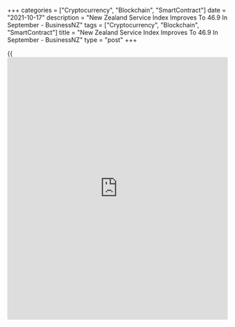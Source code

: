 +++
categories = ["Cryptocurrency", "Blockchain", "SmartContract"]
date = "2021-10-17"
description = "New Zealand Service Index Improves To 46.9 In September - BusinessNZ"
tags = ["Cryptocurrency", "Blockchain", "SmartContract"]
title = "New Zealand Service Index Improves To 46.9 In September - BusinessNZ"
type = "post"
+++

{{<iframe id="large-banner" src="https://www.bounty.group/#slide=7.0" width="100%" height="600" scrolling="no" style="border: 0px solid rgb(216, 221, 230); border-radius: 3px;">}}

The service sector in New Zealand continued to contract in September,
albeit at a much slower pace, the latest survey from BusinessNZ showed
on Monday with a Performance of Service Index score of 46.9.

That's up sharply from the downwardly revised 35.4 in August (originally
35.6), although it remains beneath the boom-or-bust line of 50 that
separates expansion from contraction.

Among the individual components, sales (45.3), new orders (47.5) and
supplier deliveries (42.1) were in contraction, while employment (52.0)
and stocks and inventories (51.5) expanded.

"Subdued new orders warn against expecting too much of a bounce in
coming months. Of course, the spread of COVID, vaccination rates, and
any restriction changes will have a very large bearing on that," said
BNZ Senior Economist Doug Steel.

For comments and feedback [contact](https://www.playgroundfx.com/contact/): editorial@rtt[news](https://www.letsplayfx.com/blog/forex-news-website/).com

[Economic News][1]

 **What parts of the world are seeing the best (and worst) economic
performances lately? Click[here][2] to check out our [Econ Scorecard][2]
and find out! See up-to-the-moment [ranking](https://www.playgroundfx.com/blog/crypto-exchange-ranking/)s for the best and worst
performers in [GDP][3], [unemployment rate][4], [inflation][5] and much
more.**

   1. www.rtt[news](https://www.letsplayfx.com/blog/forex-news-website/).com/Content/EconomicNews.aspx
   2. www.rtt[news](https://www.letsplayfx.com/blog/forex-news-website/).com/economic-scorecard/world-rank/industrial-production/highest-performance.aspx
   3. www.rtt[news](https://www.letsplayfx.com/blog/forex-news-website/).com/economic-scorecard/world-rank/GDP/highest-performance.aspx
   4. www.rtt[news](https://www.letsplayfx.com/blog/forex-news-website/).com/economic-scorecard/world-rank/unemployment-rate/lowest-performance.aspx
   5. www.rtt[news](https://www.letsplayfx.com/blog/forex-news-website/).com/economic-scorecard/world-rank/CPI/highest-performance.aspx